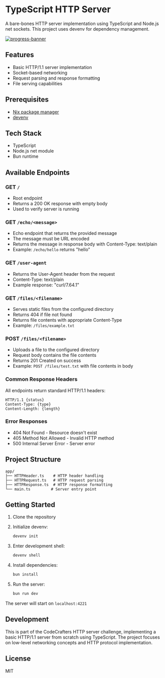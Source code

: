 # TypeScript HTTP Server

A bare-bones HTTP server implementation using TypeScript and Node.js net sockets. This project uses devenv for dependency management.

[![progress-banner](https://backend.codecrafters.io/progress/http-server/9103e0f4-6cb5-4b0f-9a48-3a12258f2b81)](https://app.codecrafters.io/users/codecrafters-bot?r=2qF)

## Features

- Basic HTTP/1.1 server implementation
- Socket-based networking
- Request parsing and response formatting
- File serving capabilities

## Prerequisites

- [Nix package manager](https://nixos.org/download.html)
- [devenv](https://devenv.sh/getting-started/)

## Tech Stack

- TypeScript
- Node.js net module
- Bun runtime

## Available Endpoints

### GET `/`
- Root endpoint
- Returns a 200 OK response with empty body
- Used to verify server is running

### GET `/echo/<message>`
- Echo endpoint that returns the provided message
- The message must be URL encoded
- Returns the message in response body with Content-Type: text/plain
- Example: `/echo/hello` returns "hello"

### GET `/user-agent` 
- Returns the User-Agent header from the request
- Content-Type: text/plain
- Example response: "curl/7.64.1"

### GET `/files/<filename>`
- Serves static files from the configured directory
- Returns 404 if file not found
- Returns file contents with appropriate Content-Type
- Example: `/files/example.txt`

### POST `/files/<filename>`
- Uploads a file to the configured directory
- Request body contains the file contents
- Returns 201 Created on success
- Example: `POST /files/test.txt` with file contents in body

### Common Response Headers
All endpoints return standard HTTP/1.1 headers:
```
HTTP/1.1 {status}
Content-Type: {type}
Content-Length: {length}
```

### Error Responses
- 404 Not Found - Resource doesn't exist
- 405 Method Not Allowed - Invalid HTTP method  
- 500 Internal Server Error - Server error

## Project Structure

```
app/
├── HTTPHeader.ts    # HTTP header handling
├── HTTPRequest.ts   # HTTP request parsing
├── HTTPResponse.ts  # HTTP response formatting
└── main.ts         # Server entry point
```

## Getting Started

1. Clone the repository

2. Initialize devenv:
   ```bash
   devenv init
   ```

3. Enter development shell:
   ```bash
   devenv shell
   ```

4. Install dependencies:
   ```bash
   bun install
   ```

5. Run the server:
   ```bash
   bun run dev
   ```

The server will start on `localhost:4221`

## Development

This is part of the CodeCrafters HTTP server challenge, implementing a basic HTTP/1.1 server from scratch using TypeScript. The project focuses on low-level networking concepts and HTTP protocol implementation.

## License

MIT